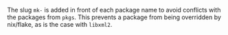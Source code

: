 The slug `mk-` is added in front of each package name to avoid conflicts with
the packages from `pkgs`. This prevents a package from being overridden by
nix/flake, as is the case with `libxml2`.

